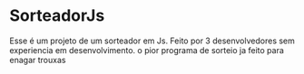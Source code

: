 # SorteadorJs
Esse é um projeto de um sorteador em Js.
Feito por 3 desenvolvedores sem experiencia em desenvolvimento.
o pior programa de sorteio ja feito para enagar trouxas
